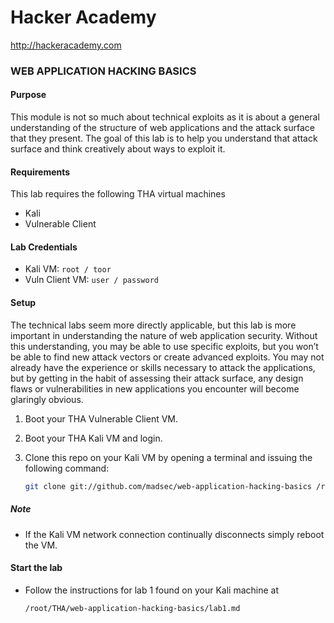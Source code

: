 Hacker Academy
==============
http://hackeracademy.com

### WEB APPLICATION HACKING BASICS

#### Purpose
This module is not so much about technical exploits as it is about a general understanding of the structure of web applications and the attack surface that they present. The goal of this lab is to help you understand that attack surface and think creatively about ways to exploit it.

#### Requirements
This lab requires the following THA virtual machines
* Kali
* Vulnerable Client

#### Lab Credentials

* Kali VM: `root / toor`
* Vuln Client VM: `user / password`

#### Setup
The technical labs seem more directly applicable, but this lab is more important in understanding the nature of web application security. Without this understanding, you may be able to use specific exploits, but you won’t be able to find new attack vectors or create advanced exploits. You may not already have the experience or skills necessary to attack the applications, but by getting in the habit of assessing their attack surface, any design flaws or vulnerabilities in new applications you encounter will become glaringly obvious.

1. Boot your THA Vulnerable Client VM.

2. Boot your THA Kali VM and login.

3. Clone this repo on your Kali VM by opening a terminal and issuing the following command:

    ```bash
    git clone git://github.com/madsec/web-application-hacking-basics /root/THA/web-application-hacking-basics
    ```

##### Note
* If the Kali VM network connection continually disconnects simply reboot the VM.

#### Start the lab
* Follow the instructions for lab 1 found on your Kali machine at 
  ```
  /root/THA/web-application-hacking-basics/lab1.md
  ```

